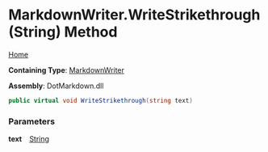 # MarkdownWriter\.WriteStrikethrough\(String\) Method

[Home](../../../README.md)

**Containing Type**: [MarkdownWriter](../README.md)

**Assembly**: DotMarkdown\.dll

```csharp
public virtual void WriteStrikethrough(string text)
```

### Parameters

**text** &ensp; [String](https://docs.microsoft.com/en-us/dotnet/api/system.string)